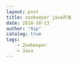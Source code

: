 ```yaml
---
layout: post
title: zookeeper java开发
date: 2018-10-13
author: "Xsp"
catalog: true
tags:
    - Zookeeper
    - Java
---
```




